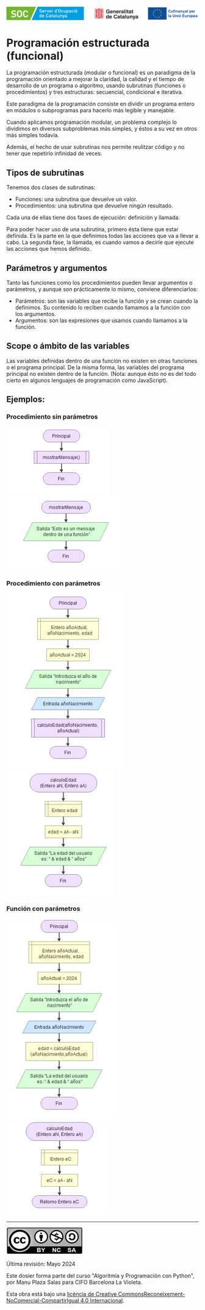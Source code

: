 ![1716300715540](image/05_programacion_estructurada/1716300715540.png)

# Programación estructurada (funcional)

La programación estructurada (modular o funcional) es un paradigma de la programación orientado a mejorar la claridad, la calidad y el tiempo de desarrollo de un programa o algoritmo, usando subrutinas (funciones o procedimientos) y tres estructuras: secuencial, condicional e iterativa.

Este paradigma de la programación consiste en dividir un programa entero en módulos o subprogramas para hacerlo más legible y manejable.

Cuando aplicamos programación modular, un problema complejo lo dividimos en diversos subproblemas más simples, y éstos a su vez en otros más simples todavía.

Además, el hecho de usar subrutinas nos permite reulitzar código y no tener que repetirlo infinidad de veces.

## Tipos de subrutinas

Tenemos dos clases de subrutinas:

* Funciones: una subrutina que devuelve un valor.
* Procedimientos: una subrutina que devuelve ningún resultado.

Cada una de ellas tiene dos fases de ejecución: definición y llamada.

Para poder hacer uso de una subrutina, primero ésta tiene que estar definida. Es la parte en la que definimos todas las acciones que va a llevar a cabo.  La segunda fase, la llamada, es cuando vamos a decirle que ejecute las acciones que hemos definido.

## Parámetros y argumentos

Tanto las funciones como los procedimientos pueden llevar argumentos o parámetros, y aunque son prácticamente lo mismo, conviene diferenciarlos:

* Parámetros: son las variables que recibe la función y se crean cuando la definimos. Su contenido lo reciben cuando llamamos a la función con los argumentos.
* Argumentos: son las expresiones que usamos cuando llamamos a la función.

## Scope o ámbito de las variables

Las variables definidas dentro de una función no existen en otras funciones o el programa principal. De la misma forma, las variables del programa principal no existen dentro de la función. (Nota: aunque ésto no es del todo cierto en algunos lenguajes de programación como JavaScript).

## Ejemplos:

### Procedimiento sin parámetros


![1716301540488](image/05_programacion_estructurada/1716301540488.png)![1716301553234](image/05_programacion_estructurada/1716301553234.png)


### Procedimiento con parámetros

![1716301591023](image/05_programacion_estructurada/1716301591023.png)![1716301603055](image/05_programacion_estructurada/1716301603055.png)

### Función con parámetros

![1716301639043](image/05_programacion_estructurada/1716301639043.png)![1716301651904](image/05_programacion_estructurada/1716301651904.png)


---



![1715584760387](image/03_estructuras_iterativas/1715584760387.png)

Última revisión: Mayo 2024

Este dosier forma parte del curso "Algoritmia y Programación con Python", por Manu Plaza Salas para  CIFO Barcelona La Violeta.

Esta obra está bajo una [licència](http://creativecommons.org/licenses/by-nc-sa/4.0/)[ de Creative ](http://creativecommons.org/licenses/by-nc-sa/4.0/)[Commons](http://creativecommons.org/licenses/by-nc-sa/4.0/)[Reconeixement-NoComercial-CompartirIgual](http://creativecommons.org/licenses/by-nc-sa/4.0/)[ 4.0 Internacional](http://creativecommons.org/licenses/by-nc-sa/4.0/).
